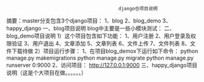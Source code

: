                                              django仓项目说明 

摘要：master分支包含3个django项目：
    1、blog
    2、blog_demo
    3、happy_django
一、blog项目说明
    blog中主要是一些小模块测试：
二、blog_demo项目说明
    1）这个项目包含如下功能：
        1、用户注册
        2、用户登录及权限验证
        3、用户退出
        4、文章添加
        5、文章列表
        6、文件上传
        7、文件列表
        8、文件下载待做
    2）项目运行步骤：
        1、在项目blog_demox下运行如下命令：
            python manage.py makemigrations
            python manage.py migrate
            python manage.py runserver 0:9000
        2、访问项目：
            http://127.0.0.1:9000
三、happy_django项目说明（这是个大项目在做。。。。。。）
        
        